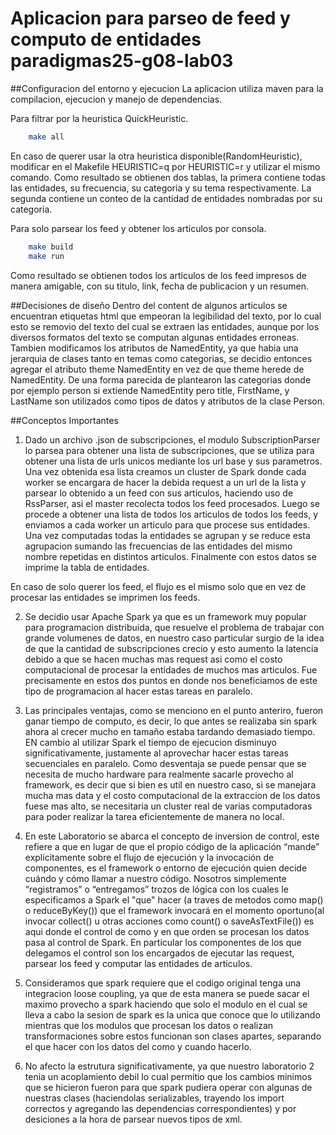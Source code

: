 # Aplicacion para parseo de feed y computo de entidades paradigmas25-g08-lab03

##Configuracion del entorno y ejecucion
La aplicacion utiliza maven para la compilacion, ejecucion y manejo de dependencias.

Para filtrar por la heuristica QuickHeuristic.
```sh
    make all
```
En caso de querer usar la otra heuristica disponible(RandomHeuristic), modificar en el Makefile HEURISTIC=q por HEURISTIC=r y utilizar el mismo comando. 
Como resultado se obtienen dos tablas, la primera contiene todas las entidades, su frecuencia, su categoria y su tema respectivamente. La segunda
contiene un conteo de la cantidad de entidades nombradas por su categoria.

Para solo parsear los feed y obtener los articulos por consola.
```sh
    make build
    make run
```
Como resultado se obtienen todos los articulos de los feed impresos de manera amigable, con su titulo, link, fecha de publicacion y un resumen.

##Decisiones de diseño
Dentro del content de algunos articulos se encuentran etiquetas html que empeoran la legibilidad del texto, por lo cual esto se removio del texto del cual 
se extraen las entidades, aunque por los diversos formatos del texto se computan algunas entidades erroneas.
Tambien modificamos los atributos de NamedEntity, ya que habia una jerarquia de clases tanto en temas como categorias, se decidio entonces agregar el atributo theme
NamedEntity en vez de que theme herede de NamedEntity. De una forma parecida de plantearon las categorias donde por ejemplo person si extiende NamedEntity
pero title, FirstName, y LastName son utilizados como tipos de datos y atributos de la clase Person.

##Conceptos Importantes
1. Dado un archivo .json de subscripciones, el modulo SubscriptionParser lo parsea para obtener una lista de subscripciones, que se utiliza para obtener una lista de urls unicos mediante los url base y sus parametros.
Una vez obtenida esa lista creamos un cluster de Spark donde cada worker se encargara de hacer la debida request a un url de la lista y parsear 
lo obtenido a un feed con sus articulos, haciendo uso de RssParser, asi el master recolecta todos los feed procesados.
Luego se procede a obtener una lista de todos los articulos de todos los feeds, y enviamos a cada worker un articulo para que procese sus entidades.
Una vez computadas todas la entidades se agrupan y se reduce esta agrupacion sumando las frecuencias de las entidades del mismo nombre repetidas en distintos articulos.
Finalmente con estos datos se imprime la tabla de entidades.

En caso de solo querer los feed, el flujo es el mismo solo que en vez de procesar las entidades se imprimen los feeds.

2. Se decidio usar Apache Spark ya que es un framework muy popular para programacion distribuida, que resuelve el problema de trabajar con grande volumenes de datos,
en nuestro caso particular surgio de la idea de que la cantidad de subscripciones crecio y esto aumento la latencia debido a que se hacen muchas mas request asi como el costo
computacional de procesar la entidades de muchos mas articulos. Fue precisamente en estos dos puntos en donde nos beneficiamos de este tipo de programacion al hacer
estas tareas en paralelo.

3. Las principales ventajas, como se menciono en el punto anteriro, fueron ganar tiempo de computo, es decir, lo que antes se realizaba sin spark ahora al crecer mucho en tamaño
estaba tardando demasiado tiempo. EN cambio al utilizar Spark el tiempo de ejecucion disminuyo significativamente, justamente al aprovechar hacer estas tareas secuenciales en
paralelo. Como desventaja se puede pensar que se necesita de mucho hardware para realmente sacarle provecho al framework, es decir que si bien es util en nuestro caso, si se
manejara mucha mas data y el costo computacional de la extraccion de los datos fuese mas alto, se necesitaria un cluster real de varias computadoras para poder realizar la tarea
eficientemente de manera no local.

4. En este Laboratorio se abarca el concepto de inversion de control, este refiere a que en lugar de que el propio código de la aplicación “mande” explícitamente sobre el flujo de
ejecución y la invocación de componentes, es el framework o entorno de ejecución quien decide cuándo y cómo llamar a nuestro código. Nosotros simplemente “registramos” o
“entregamos” trozos de lógica con los cuales le especificamos a Spark el "que" hacer (a traves de metodos como map() o reduceByKey()) que el framework invocará en el momento
oportuno(al invocar collect() u otras acciones como count() o saveAsTextFile()) es aqui donde el control de como y en que orden se procesan los datos pasa al control de Spark.
En particular los componentes de los que delegamos el control son los encargados de ejecutar las request, parsear los feed y computar las entidades de articulos. 

5. Consideramos que spark requiere que el codigo original tenga una integracion loose coupling, ya que de esta manera se puede sacar el maximo provecho a spark haciendo que solo
el modulo en el cual se lleva a cabo la sesion de spark es la unica que conoce que lo utilizando mientras que los modulos que procesan los datos o realizan transformaciones 
sobre estos funcionan son clases apartes, separando el que hacer con los datos del como y cuando hacerlo.

6. No afecto la estrutura significativamente, ya que nuestro laboratorio 2 tenia un acoplamiento debil lo cual permitio que los cambios minimos que se hicieron fueron para que
spark pudiera operar con algunas de nuestras clases (haciendolas serializables, trayendo los import correctos y agregando las dependencias correspondientes) y por desiciones a la hora de parsear nuevos tipos de xml.
 
